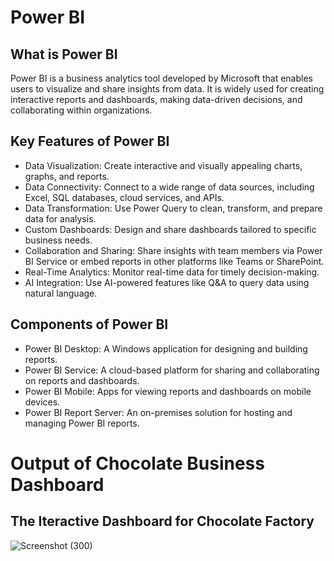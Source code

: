# Power BI # 

## What is Power BI ## 

Power BI is a business analytics tool developed by Microsoft that enables users to visualize and share insights from data. It is widely used for creating interactive reports and dashboards, making data-driven decisions, and collaborating within organizations.

## Key Features of Power BI ##

- Data Visualization: Create interactive and visually appealing charts, graphs, and reports.
- Data Connectivity: Connect to a wide range of data sources, including Excel, SQL databases, cloud services, and APIs.
- Data Transformation: Use Power Query to clean, transform, and prepare data for analysis.
- Custom Dashboards: Design and share dashboards tailored to specific business needs.
- Collaboration and Sharing: Share insights with team members via Power BI Service or embed reports in other platforms like Teams or SharePoint.
- Real-Time Analytics: Monitor real-time data for timely decision-making.
- AI Integration: Use AI-powered features like Q&A to query data using natural language.

## Components of Power BI ## 
- Power BI Desktop: A Windows application for designing and building reports.
- Power BI Service: A cloud-based platform for sharing and collaborating on reports and dashboards.
- Power BI Mobile: Apps for viewing reports and dashboards on mobile devices.
- Power BI Report Server: An on-premises solution for hosting and managing Power BI reports.

# Output of Chocolate Business Dashboard # 

## The Iteractive Dashboard for Chocolate Factory ## 
![Screenshot (300)](https://github.com/user-attachments/assets/a8a66fec-3991-4f80-bc7a-fc215d48f9e2)
